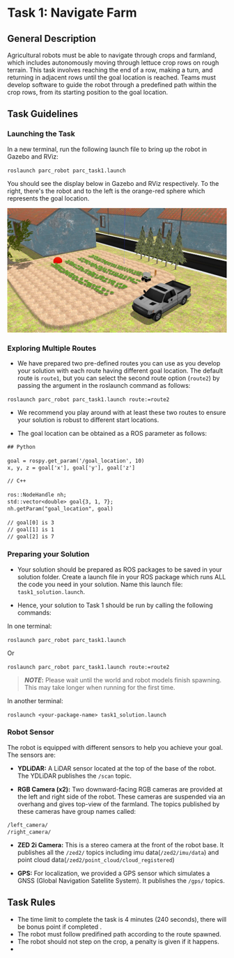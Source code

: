 # Task 1: Navigate Farm

## General Description

Agricultural robots must be able to navigate through crops and farmland, which includes autonomously moving through lettuce crop rows on rough terrain. This task involves reaching the end of a row, making a turn, and returning in adjacent rows until the goal location is reached. Teams must develop software to guide the robot through a predefined path within the crop rows, from its starting position to the goal location.

## Task Guidelines
### Launching the Task
In a new terminal, run the following launch file to bring up the robot in Gazebo and RViz:

`roslaunch parc_robot parc_task1.launch`

You should see the display below in Gazebo and RViz respectively. To the right, there's the robot and to the left is the orange-red sphere which represents the goal location.

![task1_world](../assets/task1_view.jpg)

### Exploring Multiple Routes
* We have prepared two pre-defined routes you can use as you develop your solution with each route having different goal location. The default route is `route1`, but you can select the second route option (`route2`) by passing the argument in the roslaunch command as follows:

`roslaunch parc_robot parc_task1.launch route:=route2`

* We recommend you play around with at least these two routes to ensure your solution is robust to different start locations.

* The goal location can be obtained as a ROS parameter as follows:

```
## Python

goal = rospy.get_param('/goal_location', 10)
x, y, z = goal['x'], goal['y'], goal['z']
```

```
// C++

ros::NodeHandle nh;
std::vector<double> goal{3, 1, 7};
nh.getParam("goal_location", goal)

// goal[0] is 3
// goal[1] is 1
// goal[2] is 7
```

### Preparing your Solution
* Your solution should be prepared as ROS packages to be saved in your solution folder. Create a launch file in your ROS package which runs ALL the code you need in your solution. Name this launch file: `task1_solution.launch`.

* Hence, your solution to Task 1 should be run by calling the following commands:

In one terminal:

`roslaunch parc_robot parc_task1.launch`

Or 

`roslaunch parc_robot parc_task1.launch route:=route2`

> **_NOTE_:** Please wait until the world and robot models finish spawning. This may take longer when running for the first time.

In another terminal:

`roslaunch <your-package-name> task1_solution.launch`

### Robot Sensor

The robot is equipped with different sensors to help you achieve your goal. The sensors are:

* **YDLiDAR:** A LiDAR sensor located at the top of the base of the robot. The YDLiDAR publishes the `/scan` topic.

* **RGB Camera (x2):** Two downward-facing RGB cameras are provided at the left and right side of the robot. These cameras are suspended via an overhang and gives top-view of the farmland. The topics published by these cameras have group names called:
```
/left_camera/
/right_camera/
```

* **ZED 2i Camera:** This is a stereo camera at the front of the robot base. It publishes all the `/zed2/` topics including imu data(`/zed2/imu/data`) and point cloud data(`/zed2/point_cloud/cloud_registered`)

* **GPS:** For localization, we provided a GPS sensor which simulates a GNSS (Global Navigation Satellite System). It publishes the `/gps/` topics.

## Task Rules

* The time limit to complete the task is 4 minutes (240 seconds), there will be bonus point if completed .
* The robot must follow predifined path according to the route spawned.
* The robot should not step on the crop, a penalty is given if it happens.
* 
